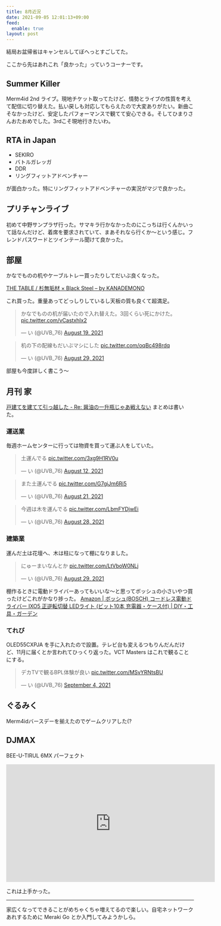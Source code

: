 ```yaml
---
title: 8月近況
date: 2021-09-05 12:01:13+09:00
feed:
  enable: true
layout: post
---
```


結局お盆帰省はキャンセルしてぼへっとすごしてた。

ここから先はあれこれ「良かった」っていうコーナーです。

## Summer Killer




Merm4id 2nd ライブ。現地チケット取ってたけど、情勢とライブの性質を考えて配信に切り替えた。払い戻しも対応してもらえたので大変ありがたい。新曲こそなかったけど、安定したパフォーマンスで観てて安心できる。そしてひまりさんおたおめでした。3rdこそ現地行きたいわ。

## RTA in Japan

- SEKIRO
- バトルガレッガ
- DDR
- リングフィットアドベンチャー

が面白かった。特にリングフィットアドベンチャーの実況がマジで良かった。

## プリチャンライブ

初めて中野サンプラザ行った。サマキラ行かなかったのにこっちは行くんかいって話なんだけど、着席を要求されていて、まあそれなら行くか〜という感じ。フレンドパスワードとツインテール聞けて良かった。

## 部屋

かなでものの机やケーブルトレー買ったりしてだいぶ良くなった。

[THE TABLE / 杉無垢材 × Black Steel – by KANADEMONO](https://kanademono.design/products/tbl-k01-bk)

これ買った。重量あってどっしりしているし天板の質も良くて超満足。

<blockquote class="twitter-tweet"><p lang="ja" dir="ltr">かなでものの机が届いたので入れ替えた。3回くらい死にかけた。 <a href="https://t.co/vCastxhIx2">pic.twitter.com/vCastxhIx2</a></p>&mdash; い (@UVB_76) <a href="https://twitter.com/UVB_76/status/1428368471163736076?ref_src=twsrc%5Etfw">August 19, 2021</a></blockquote> <script async src="https://platform.twitter.com/widgets.js" charset="utf-8"></script>

<blockquote class="twitter-tweet"><p lang="ja" dir="ltr">机の下の配線もだいぶマシにした <a href="https://t.co/oqBc498rdq">pic.twitter.com/oqBc498rdq</a></p>&mdash; い (@UVB_76) <a href="https://twitter.com/UVB_76/status/1431934286911860737?ref_src=twsrc%5Etfw">August 29, 2021</a></blockquote> <script async src="https://platform.twitter.com/widgets.js" charset="utf-8"></script>

部屋も今度詳しく書こう〜

## 月刊 家

[戸建てを建てて引っ越した - Re: 醤油の一升瓶じゃあ戦えない](https://uvb-76.hatenablog.com/entry/2021/09/01/105905) まとめは書いた。

### 運送業

毎週ホームセンターに行っては物資を買って運ぶ人をしていた。

<blockquote class="twitter-tweet"><p lang="ja" dir="ltr">土運んでる <a href="https://t.co/3xg9H1RV0u">pic.twitter.com/3xg9H1RV0u</a></p>&mdash; い (@UVB_76) <a href="https://twitter.com/UVB_76/status/1425642616369029120?ref_src=twsrc%5Etfw">August 12, 2021</a></blockquote> <script async src="https://platform.twitter.com/widgets.js" charset="utf-8"></script>

<blockquote class="twitter-tweet"><p lang="ja" dir="ltr">また土運んでる <a href="https://t.co/G7giJm6Ri5">pic.twitter.com/G7giJm6Ri5</a></p>&mdash; い (@UVB_76) <a href="https://twitter.com/UVB_76/status/1429003630531604488?ref_src=twsrc%5Etfw">August 21, 2021</a></blockquote> <script async src="https://platform.twitter.com/widgets.js" charset="utf-8"></script>

<blockquote class="twitter-tweet"><p lang="ja" dir="ltr">今週は木を運んでる <a href="https://t.co/LbmFYDjwEi">pic.twitter.com/LbmFYDjwEi</a></p>&mdash; い (@UVB_76) <a href="https://twitter.com/UVB_76/status/1431544258012409856?ref_src=twsrc%5Etfw">August 28, 2021</a></blockquote> <script async src="https://platform.twitter.com/widgets.js" charset="utf-8"></script>

### 建築業

運んだ土は花壇へ、木は柱になって棚になりました。

<blockquote class="twitter-tweet"><p lang="ja" dir="ltr">にゅーまいなんとか <a href="https://t.co/LtVboW0NLj">pic.twitter.com/LtVboW0NLj</a></p>&mdash; い (@UVB_76) <a href="https://twitter.com/UVB_76/status/1431927467070029824?ref_src=twsrc%5Etfw">August 29, 2021</a></blockquote> <script async src="https://platform.twitter.com/widgets.js" charset="utf-8"></script>

棚作るときに電動ドライバーあってもいいな〜と思ってボッシュの小さいやつ買ったけどこれがかなり捗った。
[Amazon | ボッシュ(BOSCH) コードレス電動ドライバー IXO5 正逆転切替 LEDライト (ビット10本 充電器・ケース付) | DIY・工具・ガーデン](https://www.amazon.co.jp/dp/B0146D1XG6/)

### てれび

OLED55CXPJA を手に入れたので設置。テレビ台も変えるつもりんだんだけど、11月に届くとか言われてひっくり返った。VCT Masters はこれで観ることにする。

<blockquote class="twitter-tweet"><p lang="ja" dir="ltr">デカTVで観るBPL体験が良い <a href="https://t.co/MSvYRNtsBU">pic.twitter.com/MSvYRNtsBU</a></p>&mdash; い (@UVB_76) <a href="https://twitter.com/UVB_76/status/1434130022525145091?ref_src=twsrc%5Etfw">September 4, 2021</a></blockquote> <script async src="https://platform.twitter.com/widgets.js" charset="utf-8"></script>

## ぐるみく

Merm4idバースデーを揃えたのでゲームクリアした(?

## DJMAX
BEE-U-TIRUL 6MX パーフェクト
<iframe width="560" height="315" src="https://www.youtube.com/embed/FY4ir2hYW08" title="YouTube video player" frameborder="0" allow="accelerometer; autoplay; clipboard-write; encrypted-media; gyroscope; picture-in-picture" allowfullscreen></iframe>

これは上手かった。

----

家広くなってできることがめちゃくちゃ増えてるので楽しい。自宅ネットワークあれするために Meraki Go とか入門してみようかしら。
